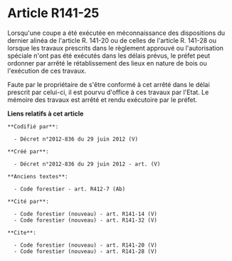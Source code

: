 # Article R141-25

Lorsqu'une coupe a été exécutée en méconnaissance des dispositions du dernier alinéa de l'article R. 141-20 ou de celles de
l'article R. 141-28 ou lorsque les travaux prescrits dans le règlement approuvé ou l'autorisation spéciale n'ont pas été
exécutés dans les délais prévus, le préfet peut ordonner par arrêté le rétablissement des lieux en nature de bois ou
l'exécution de ces travaux.

Faute par le propriétaire de s'être conformé à cet arrêté dans le délai prescrit par celui-ci, il est pourvu d'office à ces
travaux par l'Etat. Le mémoire des travaux est arrêté et rendu exécutoire par le préfet.

**Liens relatifs à cet article**

	**Codifié par**:

	  - Décret n°2012-836 du 29 juin 2012 (V)

	**Créé par**:

	  - Décret n°2012-836 du 29 juin 2012 - art. (V)

	**Anciens textes**:

	  - Code forestier - art. R412-7 (Ab)

	**Cité par**:

	  - Code forestier (nouveau) - art. R141-14 (V)
	  - Code forestier (nouveau) - art. R141-32 (V)

	**Cite**:

	  - Code forestier (nouveau) - art. R141-20 (V)
	  - Code forestier (nouveau) - art. R141-28 (V)
